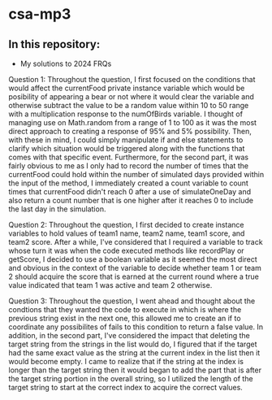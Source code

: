 # csa-mp3
## In this repository:
- My solutions to 2024 FRQs

Question 1: Throughout the question, I first focused on the conditions that would affect the currentFood private instance variable which would be posibility of appearing a bear or not where it would clear the variable and otherwise subtract the value to be a random value within 10 to 50 range with a multiplication response to the numOfBirds variable. I thought of managing use on Math.random from a range of 1 to 100 as it was the most direct approach to creating a response of 95% and 5% possibility. Then, with these in mind, I could simply manipulate if and else statements to clarify which situation would be triggered along with the functions that comes with that specific event. Furthermore, for the second part, it was fairly obvious to me as I only had to record the number of times that the currentFood could hold within the number of simulated days provided within the input of the method, I immediately created a count variable to count times that currentFood didn't reach 0 after a use of simulateOneDay and also return a count number that is one higher after it reaches 0 to include the last day in the simulation.

Question 2: Throughout the question, I first decided to create instance variables to hold values of team1 name, team2 name, team1 score, and team2 score. After a while, I've considered that I required a variable to track whose turn it was when the code executed methods like recordPlay or getScore, I decided to use a boolean variable as it seemed the most direct and obvious in the context of the variable to decide whether team 1 or team 2 should acquire the score that is earned at the current round where a true value indicated that team 1 was active and team 2 otherwise.

 Question 3: Throughout the question, I went ahead and thought about the condtions that they wanted the code to execute in which is where the previous string exist in the next one, this allowed me to create an if to coordinate any possibilites of fails to this condition to return a false value. In addition, in the second part, I've considered the impact that deleting the target string from the strings in the list would do, I figured that if the target had the same exact value as the string at the current index in the list then it would become empty. I came to realize that if the string at the index is longer than the target string then it would began to add the part that is after the target string portion in the overall string, so I utilized the length of the target string to start at the correct index to acquire the correct values.

